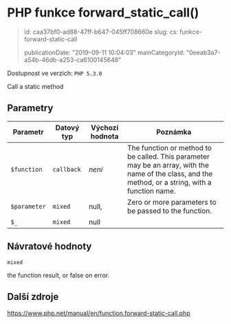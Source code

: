 PHP funkce forward_static_call()
================================

> id: caa37bf0-ad88-47ff-b647-045ff708660e
> slug:
> 	cs: funkce-forward-static-call
>
> publicationDate: "2019-09-11 10:04:03"
> mainCategoryId: "0eeab3a7-a54b-46db-a253-ca6100145648"

Dostupnost ve verzích: `PHP 5.3.0`

Call a static method


Parametry
--------------

| Parametr | Datový typ | Výchozí hodnota | Poznámka |
|-----|-----|-----|-----|
| `$function` | `callback` | *není* | The function or method to be called. This parameter may be an array, with the name of the class, and the method, or a string, with a function name. |
| `$parameter` | `mixed` | null, | Zero or more parameters to be passed to the function. |
| `$_` | `mixed` | null |  |


Návratové hodnoty
----------------

`mixed`

the function result, or false on error.

Další zdroje
------------

https://www.php.net/manual/en/function.forward-static-call.php
